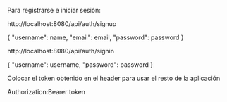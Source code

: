 Para registrarse e iniciar sesión:

http://localhost:8080/api/auth/signup

{
    "username": name,
    "email": email,
    "password": password
}

http://localhost:8080/api/auth/signin

{
    "username": username,
    "password": password
}

Colocar el token obtenido en el header para usar el resto de la aplicación

Authorization:Bearer token